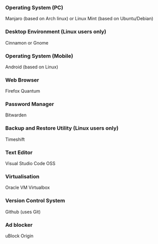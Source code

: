 ### Operating System (PC)
Manjaro (based on Arch linux) or Linux Mint (based on Ubuntu/Debian)  

### Desktop Environment (Linux users only)
Cinnamon or Gnome  

### Operating System (Mobile)
Android (based on Linux)  

### Web Browser
Firefox Quantum  

### Password Manager
Bitwarden  

### Backup and Restore Utility (Linux users only)
Timeshift

### Text Editor
Visual Studio Code OSS

### Virtualisation
Oracle VM Virtualbox

### Version Control System
Github (uses Git)

### Ad blocker
uBlock Origin

